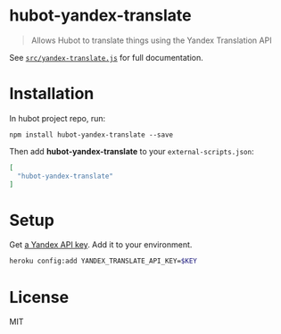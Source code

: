 # hubot-yandex-translate

> Allows Hubot to translate things using the Yandex Translation API

See [`src/yandex-translate.js`](src/yandex-translate.js) for full documentation.

# Installation

In hubot project repo, run:

```shell
npm install hubot-yandex-translate --save
```

Then add **hubot-yandex-translate** to your `external-scripts.json`:

```json
[
  "hubot-yandex-translate"
]
```

# Setup

Get [a Yandex API key][1]. Add it to your environment.

```bash
heroku config:add YANDEX_TRANSLATE_API_KEY=$KEY
```

# License

MIT

[1]: https://tech.yandex.com/key/form.xml?service=trnsl
